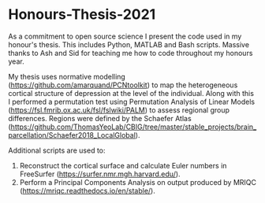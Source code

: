 # Honours-Thesis-2021
As a commitment to open source science I present the code used in my honour's thesis. This includes Python, MATLAB and Bash scripts. Massive thanks to Ash and Sid for teaching me how to code throughout my honours year.

My thesis uses normative modelling (https://github.com/amarquand/PCNtoolkit) to map the heterogeneous cortical structure of depression at the level of the individual. Along with this I performed a permutation test using Permutation Analysis of Linear Models (https://fsl.fmrib.ox.ac.uk/fsl/fslwiki/PALM) to assess regional group differences. Regions were defined by the Schaefer Atlas (https://github.com/ThomasYeoLab/CBIG/tree/master/stable_projects/brain_parcellation/Schaefer2018_LocalGlobal).

Additional scripts are used to:
1. Reconstruct the cortical surface and calculate Euler numbers in FreeSurfer (https://surfer.nmr.mgh.harvard.edu/). 
2. Perform a Principal Components Analysis on output produced by MRIQC (https://mriqc.readthedocs.io/en/stable/).

